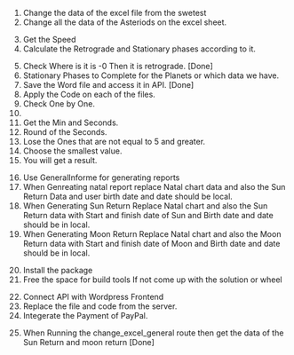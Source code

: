 <!-- Steps of the Project -->

1. Change the data of the excel file from the swetest
2. Change all the data of the Asteriods on the excel sheet.
<!-- Next Steps -->
3. Get the Speed
4. Calculate the Retrograde and Stationary phases according to it.
<!-- If the longitude speed is less than 0, then the planet is Rx. If it is zero, then the planet is stationary. If the speed > 0, then the planet is direct. I trust you have read the options information to know to add the "s" parameter in order to get the speed from "swetest".  -->
5. Check Where is it is -0 Then it is retrograde. [Done]
6. Stationary Phases to Complete for the Planets or which data we have.
7. Save the Word file and access it in API. [Done]
   <!-- Apply the file on all the Macros -->
   <!-- Get All the Code of the Macro and Write That on the List for the references -->
8. Apply the Code on each of the files.
9. Check One by One.
10. <!-- swetest -b11.07.1996 -ut14:34:1 -p -house74.55,32.4333333,P -fPZS -roundsec -->
    <!-- Logic for correct Data -->
    <!-- Get the data of  -->
11. Get the Min and Seconds.
12. Round of the Seconds.
13. Lose the Ones that are not equal to 5 and greater.
14. Choose the smallest value.
15. You will get a result.
<!-- BackLog -->
16. Use GeneralInforme for generating reports
17. When Genreating natal report replace Natal chart data and also the Sun Return Data and user birth date and date should be local.
18. When Generating Sun Return Replace Natal chart and also the Sun Return data with Start and finish date of Sun and Birth date and date should be in local.
19. When Generating Moon Return Replace Natal chart and also the Moon Return data with Start and finish date of Moon and Birth date and date should be in local.
<!-- BackLog -->
20. Install the package
21. Free the space for build tools If not come up with the solution or wheel
<!-- BackLog -->
22. Connect API with Wordpress Frontend
23. Replace the file and code from the server.
24. Integerate the Payment of PayPal.
<!-- Fixing Previous Milestone -->
25. When Running the change_excel_general route then get the data of the Sun Return and moon return [Done]
